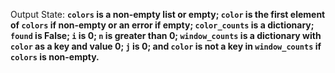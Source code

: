 Output State: **`colors` is a non-empty list or empty; `color` is the first element of `colors` if non-empty or an error if empty; `color_counts` is a dictionary; `found` is False; `i` is 0; `n` is greater than 0; `window_counts` is a dictionary with `color` as a key and value 0; `j` is 0; and `color` is not a key in `window_counts` if `colors` is non-empty.**